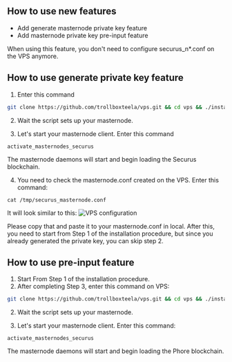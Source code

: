 ## How to use new features
- Add generate masternode private key feature
- Add masternode private key pre-input feature

When using this feature, you don't need to configure securus_n*.conf on the VPS anymore.

## How to use generate private key feature
1. Enter this command
```bash
git clone https://github.com/trollboxteela/vps.git && cd vps && ./install.sh -p securus -g
```

2. Wait the script sets up your masternode.

3. Let's start your masternode client. Enter this command
```
activate_masternodes_securus
```
The masternode daemons will start and begin loading the Securus blockchain.

4. You need to check the masternode.conf created on the VPS. Enter this command:
```
cat /tmp/securus_masternode.conf
```

It will look similar to this:
<img src="docs/images/masternode_vps/conf.png" alt="VPS configuration" class="inline"/>

Please copy that and paste it to your masternode.conf in local.
After this, you need to start from Step 1 of the installation procedure, but since you already generated the private key, you can skip step 2.

## How to use pre-input feature
1. Start From Step 1 of the installation procedure.
2. After completing Step 3, enter this command on VPS:
```bash
git clone https://github.com/trollboxteela/vps.git && cd vps && ./install.sh -p securus --key **GENERATED PRIVATE KEY**
```
2. Wait the script sets up your masternode.

3. Let's start your masternode client. Enter this command:
```
activate_masternodes_securus
```
The masternode daemons will start and begin loading the Phore blockchain.


